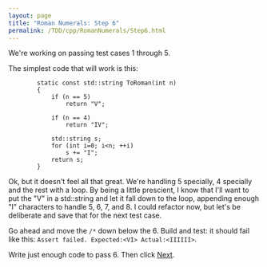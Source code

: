```yaml
---
layout: page
title: "Roman Numerals: Step 6"
permalink: /TDD/cpp/RomanNumerals/Step6.html
---
```


We're working on passing test cases 1 through 5. 

The simplest code that will work is this:
```
		static const std::string ToRoman(int n)
		{
			if (n == 5)
				return "V";

			if (n == 4)
				return "IV";

			std::string s;
			for (int i=0; i<n; ++i)
				s += "I";
			return s;
		}
```

Ok, but it doesn't feel all that great. We're handling 5 specially, 4 specially and the rest with a loop. 
By being a little prescient, I know that I'll want to put the "V" in a std::string and let it fall down to the loop, appending enough "I" characters to handle 5, 6, 7, and 8.
I could refactor now, but let's be deliberate and save that for the next test case.

Go ahead and move the ```/*``` down below the 6. Build and test:  it should fail like this: ```Assert failed. Expected:<VI> Actual:<IIIIII>```. 

Write just enough code to pass 6. Then click [Next](Step7.html).
